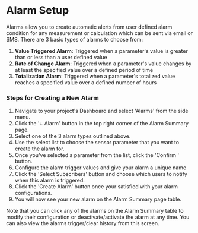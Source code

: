 # Alarm Setup

Alarms allow you to create automatic alerts from user defined alarm condition for any measurement or calculation which can be sent via email or SMS. There are 3 basic types of alarms to choose from:

1.  **Value Triggered Alarm**: Triggered when a parameter's value is greater than or less than a user defined value
2.  **Rate of Change Alarm**: Triggered when a parameter's value changes by at least the specified value over a defined period of time
3.  **Totalization Alarm**: Triggered when a parameter's totalized value reaches a specified value over a defined number of hours

### Steps for Creating a New Alarm

1.  Navigate to your project's Dashboard and select 'Alarms' from the side menu.
2.  Click the '+ Alarm' button in the top right corner of the Alarm Summary page.
3.  Select one of the 3 alarm types outlined above.
4.  Use the select list to choose the sensor parameter that you want to create the alarm for.
5.  Once you've selected a parameter from the list, click the 'Confirm <parameter name>' button.
6.  Configure the alarm trigger values and give your alarm a unique name
7.  Click the 'Select Subscribers' button and choose which users to notify when this alarm is triggered.
8.  Click the 'Create Alarm' button once your satisfied with your alarm configurations.
9.  You will now see your new alarm on the Alarm Summary page table.

Note that you can click any of the alarms on the Alarm Summary table to modify their configuration or deactivate/activate the alarm at any time. You can also view the alarms trigger/clear history from this screen.